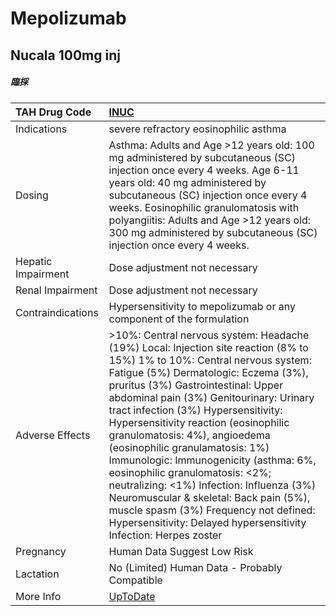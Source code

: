 # Mepolizumab

## Nucala 100mg inj

##### 臨採

| TAH Drug Code      | [INUC](https://www.tahsda.org.tw/drugs/hissearch.php?drug_code=INUC)                                                                                                                                                                                                                                                                                                                                                                                                                                                                                                                                                                                                                |
|:-------------------|:------------------------------------------------------------------------------------------------------------------------------------------------------------------------------------------------------------------------------------------------------------------------------------------------------------------------------------------------------------------------------------------------------------------------------------------------------------------------------------------------------------------------------------------------------------------------------------------------------------------------------------------------------------------------------------|
| Indications        | severe refractory eosinophilic asthma                                                                                                                                                                                                                                                                                                                                                                                                                                                                                                                                                                                                                                               |
| Dosing             | Asthma: Adults and Age >12 years old: 100 mg administered by subcutaneous (SC) injection once every 4 weeks. Age 6-11 years old: 40 mg administered by subcutaneous (SC) injection once every 4 weeks. Eosinophilic granulomatosis with polyangiitis: Adults and Age >12 years old: 300 mg administered by subcutaneous (SC) injection once every 4 weeks.                                                                                                                                                                                                                                                                                                                          |
| Hepatic Impairment | Dose adjustment not necessary                                                                                                                                                                                                                                                                                                                                                                                                                                                                                                                                                                                                                                                       |
| Renal Impairment   | Dose adjustment not necessary                                                                                                                                                                                                                                                                                                                                                                                                                                                                                                                                                                                                                                                       |
| Contraindications  | Hypersensitivity to mepolizumab or any component of the formulation                                                                                                                                                                                                                                                                                                                                                                                                                                                                                                                                                                                                                 |
| Adverse Effects    | >10%: Central nervous system: Headache (19%) Local: Injection site reaction (8% to 15%) 1% to 10%: Central nervous system: Fatigue (5%) Dermatologic: Eczema (3%), pruritus (3%) Gastrointestinal: Upper abdominal pain (3%) Genitourinary: Urinary tract infection (3%) Hypersensitivity: Hypersensitivity reaction (eosinophilic granulomatosis: 4%), angioedema (eosinophilic granulamatosis: 1%) Immunologic: Immunogenicity (asthma: 6%, eosinophilic granulomatosis: <2%; neutralizing: <1%) Infection: Influenza (3%) Neuromuscular & skeletal: Back pain (5%), muscle spasm (3%) Frequency not defined: Hypersensitivity: Delayed hypersensitivity Infection: Herpes zoster |
| Pregnancy          | Human Data Suggest Low Risk                                                                                                                                                                                                                                                                                                                                                                                                                                                                                                                                                                                                                                                         |
| Lactation          | No (Limited) Human Data - Probably Compatible                                                                                                                                                                                                                                                                                                                                                                                                                                                                                                                                                                                                                                       |
| More Info          | [UpToDate](https://www.uptodate.com/contents/mepolizumab-drug-information)                                                                                                                                                                                                                                                                                                                                                                                                                                                                                                                                                                                                          |

